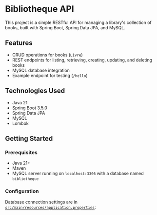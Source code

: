 # Bibliotheque API

This project is a simple RESTful API for managing a library's collection of books, built with Spring Boot, Spring Data JPA, and MySQL.

## Features

- CRUD operations for books (`Livre`)
- REST endpoints for listing, retrieving, creating, updating, and deleting books
- MySQL database integration
- Example endpoint for testing (`/hello`)

## Technologies Used

- Java 21
- Spring Boot 3.5.0
- Spring Data JPA
- MySQL
- Lombok

## Getting Started

### Prerequisites

- Java 21+
- Maven
- MySQL server running on `localhost:3306` with a database named `bibliotheque`

### Configuration

Database connection settings are in [`src/main/resources/application.properties`](src/main/resources/application.properties):
